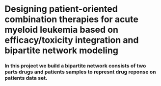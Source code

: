 #  Designing patient-oriented combination therapies for acute myeloid leukemia based on efficacy/toxicity integration and bipartite network modeling 

### In this project we build a bipartite network consists of two parts **drugs** and **patients samples** to represnt drug reponse on patients data set.
